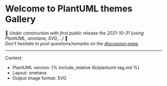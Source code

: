 # Welcome to PlantUML themes Gallery

🚧 _Under construction with first public release the 2021-10-31 (using PlantUML, smetana, SVG,...)_ 🚧<br>
_Don't hesitate to post questions/remarks on the [discussion page](https://github.com/The-Lum/puml-themes-gallery/discussions)._

---

Context:
- PlantUML version: {% include_relative lib/plantuml-tag.md %}
- Layout: smetana
- Output image format: SVG
